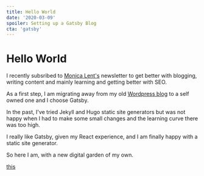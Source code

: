 ```yaml
---
title: Hello World
date: '2020-03-09'
spoiler: Setting up a Gatsby Blog
cta: 'gatsby'
---
```


# Hello World

I recently subsribed to [Monica Lent's](https://bloggingfordevs.com/) newsletter to get better with blogging, writing content and mainly learning and getting better with SEO.

As a first step, I am migrating away from my old [Wordpress blog](https://princiya777.wordpress.com) to a self owned one and I choose Gatsby.

In the past, I've tried Jekyll and Hugo static site generators but was not happy when I had to make some small changes and the learning curve there was too high.

I really like Gatsby, given my React experience, and I am finally happy with a static site generator.

So here I am, with a new digital garden of my own.

[this](/hello-world/)